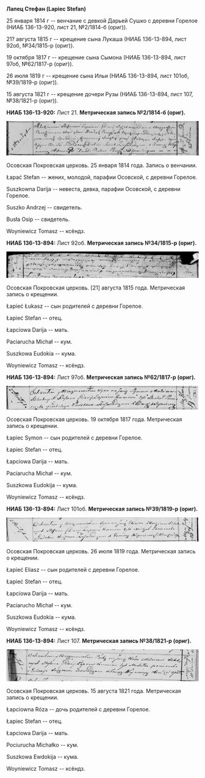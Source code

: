 **Лапец Стефан (Lapiec Stefan)**

25 января 1814 г -- венчание с девкой Дарьей Сушко с деревни Горелое
(НИАБ 136-13-920, лист 21, №2/1814-б (ориг)).

21? августа 1815 г -- крещение сына Лукаша (НИАБ 136-13-894, лист 92об,
№34/1815-р (ориг)).

19 октября 1817 г -- крещение сына Сымона (НИАБ 136-13-894, лист 97об,
№62/1817-р (ориг)).

26 июля 1819 г -- крещение сына Ильи (НИАБ 136-13-894, лист 101об,
№39/1819-р (ориг)).

15 августа 1821 г -- крещение дочери Рузы (НИАБ 136-13-894, лист 107,
№38/1821-р (ориг)).

**НИАБ 136-13-920:** Лист 21. **Метрическая запись №2/1814-б (ориг).**

![](./media/0d71b9ba9d0a4cc1880e62d737feb890c4e31489.png)

Осовская Покровская церковь. 25 января 1814 года. Запись о венчании.

Łapać Stefan -- жених, молодой, парафии Осовской, с деревни Горелое.

Suszkowna Darija -- невеста, девка, парафии Осовской, с деревни Горелое.

Suszko Andrzej -- свидетель.

Busła Osip -- свидетель.

Woyniewicz Tomasz -- ксёндз.

**НИАБ 136-13-894:** Лист 92об. **Метрическая запись №34/1815-р
(ориг).**

![](./media/83bd42f8c8136da3187fec18da64cbe03eb4a687.png)

Осовская Покровская церковь. \[21\] августа 1815 года. Метрическая
запись о крещении.

Łapieć Łukasz -- сын родителей с деревни Горелое.

Łapieć Stefan -- отец.

Łapciowa Darija -- мать.

Paciarucha Michał -- кум.

Suszkowa Eudokia -- кума.

Woyniewicz Tomasz -- ксёндз.

**НИАБ 136-13-894:** Лист 97об. **Метрическая запись №62/1817-р
(ориг).**

![](./media/31553f6f2d28a093078ceefc911b44c01af8a779.png)

Осовская Покровская церковь. 19 октября 1817 года. Метрическая запись о
крещении.

Łapiec Symon -- сын родителей с деревни Горелое.

Łapiec Stefan -- отец.

Łapciowa Darija -- мать.

Paciarucha Michał -- кум.

Suszkowa Eudokija -- кума.

Woyniewicz Tomasz -- ксёндз.

**НИАБ 136-13-894:** Лист 101об. **Метрическая запись №39/1819-р
(ориг).**

![](./media/b24358242543acb32ed58ce55539ca0c38d80693.png)

Осовская Покровская церковь. 26 июля 1819 года. Метрическая запись о
крещении.

Łapieć Eliasz -- сын родителей с деревни Горелое.

Łapieć Stefan -- отец.

Łapciowa Darija -- мать.

Paciarucho Michał -- кум.

Suszkowa Eudokia -- кума.

Woyniewicz Tomasz -- ксёндз.

**НИАБ 136-13-894:** Лист 107. **Метрическая запись №38/1821-р (ориг).**

![](./media/f0ff3e795af93a4d1ddaea47d8e148c86034cc83.png)

Осовская Покровская церковь. 15 августа 1821 года. Метрическая запись о
крещении.

Łapciowna Róza -- дочь родителей с деревни Горелое.

Łapiec Stefan -- отец.

Łapciowa Darija -- мать.

Pociurucha Michałko -- кум.

Suszkowa Ewdokija -- кума.

Woyniewicz Tomasz -- ксёндз.

